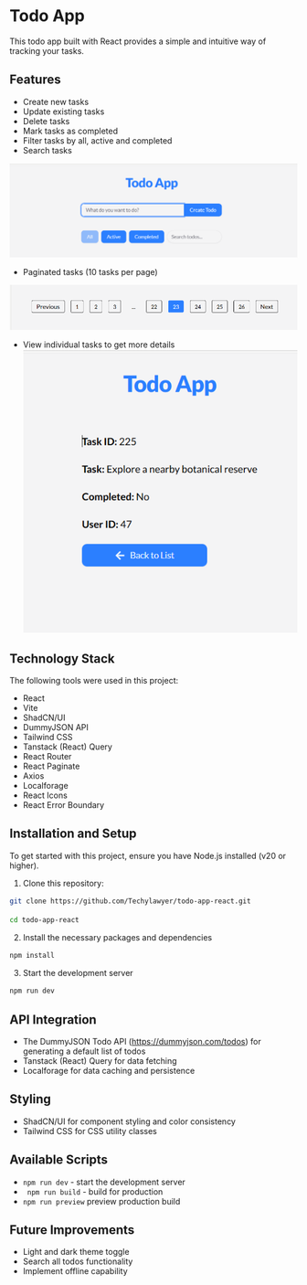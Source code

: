 # Todo App

This todo app built with React provides a simple and intuitive way of tracking your tasks.

## Features 

* Create new tasks
* Update existing tasks
* Delete tasks
* Mark tasks as completed
* Filter tasks by all, active and completed
* Search tasks

![Todo App](/src/images/image-1.png)

* Paginated tasks (10 tasks per page)

![Todo pages](src/images/image-3.png)

* View individual tasks to get more details ![Todo details](src/images/image-2.png)

## Technology Stack

The following tools were used in this project:

* React
* Vite
* ShadCN/UI
* DummyJSON API
* Tailwind CSS
* Tanstack (React) Query
* React Router
* React Paginate
* Axios
* Localforage
* React Icons
* React Error Boundary

## Installation and Setup

To get started with this project, ensure you have Node.js installed (v20 or higher).

1. Clone this repository:

```bash
git clone https://github.com/Techylawyer/todo-app-react.git

cd todo-app-react
```
2. Install the necessary packages and dependencies

```bash
npm install
```

3. Start the development server

```bash
npm run dev
```

## API Integration
 
 * The DummyJSON Todo API (https://dummyjson.com/todos) for generating a default list of todos
 * Tanstack (React) Query  for data fetching
 * Localforage for data caching and persistence

 ## Styling

* ShadCN/UI for component styling and color consistency
* Tailwind CSS for CSS utility classes

 ## Available Scripts
 * ```npm run dev``` - start the development server
 * ``` npm run build``` - build for production
 * ```npm run preview``` preview production build

 ## Future Improvements

 * Light and dark theme toggle
 * Search all todos functionality
 * Implement offline capability